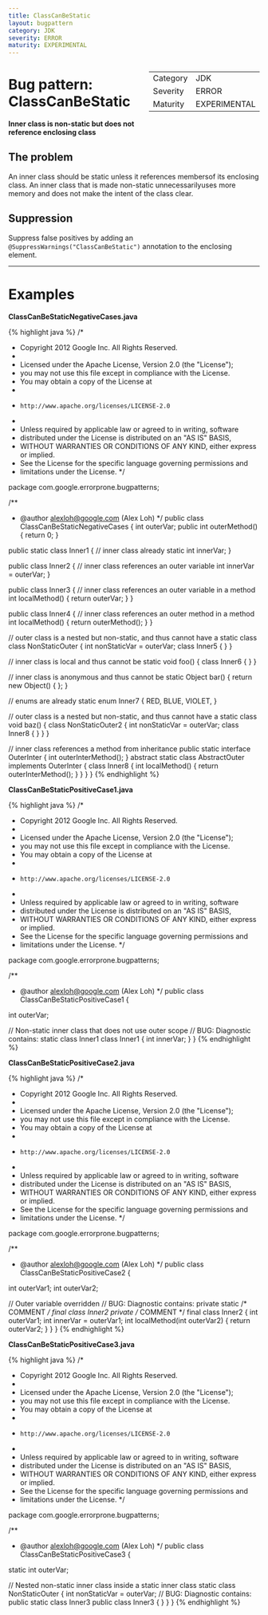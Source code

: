 ```yaml
---
title: ClassCanBeStatic
layout: bugpattern
category: JDK
severity: ERROR
maturity: EXPERIMENTAL
---
```


<!--
*** AUTO-GENERATED, DO NOT MODIFY ***
To make changes, edit the @BugPattern annotation or the explanation in docs/bugpattern.
-->

<div style="float:right;"><table id="metadata">
<tr><td>Category</td><td>JDK</td></tr>
<tr><td>Severity</td><td>ERROR</td></tr>
<tr><td>Maturity</td><td>EXPERIMENTAL</td></tr>
</table></div>

# Bug pattern: ClassCanBeStatic
__Inner class is non-static but does not reference enclosing class__

## The problem
An inner class should be static unless it references membersof its enclosing class. An inner class that is made non-static unnecessarilyuses more memory and does not make the intent of the class clear.

## Suppression
Suppress false positives by adding an `@SuppressWarnings("ClassCanBeStatic")` annotation to the enclosing element.

----------

# Examples
__ClassCanBeStaticNegativeCases.java__

{% highlight java %}
/*
 * Copyright 2012 Google Inc. All Rights Reserved.
 *
 * Licensed under the Apache License, Version 2.0 (the "License");
 * you may not use this file except in compliance with the License.
 * You may obtain a copy of the License at
 *
 *     http://www.apache.org/licenses/LICENSE-2.0
 *
 * Unless required by applicable law or agreed to in writing, software
 * distributed under the License is distributed on an "AS IS" BASIS,
 * WITHOUT WARRANTIES OR CONDITIONS OF ANY KIND, either express or implied.
 * See the License for the specific language governing permissions and
 * limitations under the License.
 */

package com.google.errorprone.bugpatterns;

/**
 * @author alexloh@google.com (Alex Loh)
 */
public class ClassCanBeStaticNegativeCases {
  int outerVar;
  public int outerMethod() {
    return 0;
  }

  public static class Inner1 { // inner class already static
    int innerVar;
  }

  public class Inner2 { // inner class references an outer variable
    int innerVar = outerVar;
  }

  public class Inner3 { // inner class references an outer variable in a method
    int localMethod() {
      return outerVar;
    }
  }

  public class Inner4 { // inner class references an outer method in a method
    int localMethod() {
      return outerMethod();
    }
  }

  // outer class is a nested but non-static, and thus cannot have a static class
  class NonStaticOuter {
    int nonStaticVar = outerVar;
    class Inner5 {
    }
  }

  // inner class is local and thus cannot be static
  void foo() {
    class Inner6 {
    }
  }

  // inner class is anonymous and thus cannot be static
  Object bar() {
    return new Object() {
    };
  }

  // enums are already static
  enum Inner7 {
    RED,
    BLUE,
    VIOLET,
  }

  // outer class is a nested but non-static, and thus cannot have a static class
  void baz() {
    class NonStaticOuter2 {
      int nonStaticVar = outerVar;
      class Inner8 {
      }
    }
  }

  // inner class references a method from inheritance
  public static interface OuterInter {
    int outerInterMethod();
  }
  abstract static class AbstractOuter implements OuterInter {
    class Inner8 {
      int localMethod() {
        return outerInterMethod();
      }
    }
  }
}
{% endhighlight %}

__ClassCanBeStaticPositiveCase1.java__

{% highlight java %}
/*
 * Copyright 2012 Google Inc. All Rights Reserved.
 *
 * Licensed under the Apache License, Version 2.0 (the "License");
 * you may not use this file except in compliance with the License.
 * You may obtain a copy of the License at
 *
 *     http://www.apache.org/licenses/LICENSE-2.0
 *
 * Unless required by applicable law or agreed to in writing, software
 * distributed under the License is distributed on an "AS IS" BASIS,
 * WITHOUT WARRANTIES OR CONDITIONS OF ANY KIND, either express or implied.
 * See the License for the specific language governing permissions and
 * limitations under the License.
 */

package com.google.errorprone.bugpatterns;

/**
 * @author alexloh@google.com (Alex Loh)
 */
public class ClassCanBeStaticPositiveCase1 {
  
  int outerVar;

  // Non-static inner class that does not use outer scope
  // BUG: Diagnostic contains: static class Inner1
  class Inner1 {
    int innerVar;
  }
}
{% endhighlight %}

__ClassCanBeStaticPositiveCase2.java__

{% highlight java %}
/*
 * Copyright 2012 Google Inc. All Rights Reserved.
 *
 * Licensed under the Apache License, Version 2.0 (the "License");
 * you may not use this file except in compliance with the License.
 * You may obtain a copy of the License at
 *
 *     http://www.apache.org/licenses/LICENSE-2.0
 *
 * Unless required by applicable law or agreed to in writing, software
 * distributed under the License is distributed on an "AS IS" BASIS,
 * WITHOUT WARRANTIES OR CONDITIONS OF ANY KIND, either express or implied.
 * See the License for the specific language governing permissions and
 * limitations under the License.
 */

package com.google.errorprone.bugpatterns;

/**
 * @author alexloh@google.com (Alex Loh)
 */
public class ClassCanBeStaticPositiveCase2 {

  int outerVar1;
  int outerVar2;

  // Outer variable overridden
  // BUG: Diagnostic contains: private static /* COMMENT */ final class Inner2
  private /* COMMENT */ final class Inner2 {
    int outerVar1;
    int innerVar = outerVar1;
    int localMethod(int outerVar2) {
      return outerVar2;
    }
  }
}
{% endhighlight %}

__ClassCanBeStaticPositiveCase3.java__

{% highlight java %}
/*
 * Copyright 2012 Google Inc. All Rights Reserved.
 *
 * Licensed under the Apache License, Version 2.0 (the "License");
 * you may not use this file except in compliance with the License.
 * You may obtain a copy of the License at
 *
 *     http://www.apache.org/licenses/LICENSE-2.0
 *
 * Unless required by applicable law or agreed to in writing, software
 * distributed under the License is distributed on an "AS IS" BASIS,
 * WITHOUT WARRANTIES OR CONDITIONS OF ANY KIND, either express or implied.
 * See the License for the specific language governing permissions and
 * limitations under the License.
 */

package com.google.errorprone.bugpatterns;

/**
 * @author alexloh@google.com (Alex Loh)
 */
public class ClassCanBeStaticPositiveCase3 {

  static int outerVar;

  // Nested non-static inner class inside a static inner class
  static class NonStaticOuter {
    int nonStaticVar = outerVar;
    // BUG: Diagnostic contains: public static class Inner3
    public class Inner3 {
    }
  }
}
{% endhighlight %}

